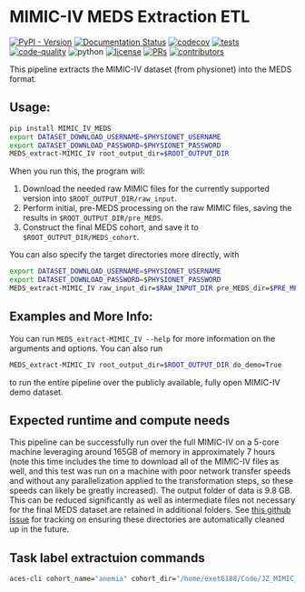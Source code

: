 # MIMIC-IV MEDS Extraction ETL

[![PyPI - Version](https://img.shields.io/pypi/v/MIMIC-IV-MEDS)](https://pypi.org/project/MIMIC-IV-MEDS/)
[![Documentation Status](https://readthedocs.org/projects/meds-transforms/badge/?version=latest)](https://meds-transforms.readthedocs.io/en/latest/?badge=latest)
[![codecov](https://codecov.io/gh/mmcdermott/MIMIC_IV_MEDS/graph/badge.svg?token=E7H6HKZV3O)](https://codecov.io/gh/mmcdermott/MIMIC_IV_MEDS)
[![tests](https://github.com/mmcdermott/MIMIC_IV_MEDS/actions/workflows/tests.yaml/badge.svg)](https://github.com/mmcdermott/MIMIC_IV_MEDS/actions/workflows/tests.yml)
[![code-quality](https://github.com/mmcdermott/MIMIC_IV_MEDS/actions/workflows/code-quality-main.yaml/badge.svg)](https://github.com/mmcdermott/MIMIC_IV_MEDS/actions/workflows/code-quality-main.yaml)
![python](https://img.shields.io/badge/-Python_3.11-blue?logo=python&logoColor=white)
[![license](https://img.shields.io/badge/License-MIT-green.svg?labelColor=gray)](https://github.com/mmcdermott/MIMIC_IV_MEDS#license)
[![PRs](https://img.shields.io/badge/PRs-welcome-brightgreen.svg)](https://github.com/mmcdermott/MIMIC_IV_MEDS/pulls)
[![contributors](https://img.shields.io/github/contributors/mmcdermott/MIMIC_IV_MEDS.svg)](https://github.com/mmcdermott/MIMIC_IV_MEDS/graphs/contributors)

This pipeline extracts the MIMIC-IV dataset (from physionet) into the MEDS format.

## Usage:

```bash
pip install MIMIC_IV_MEDS
export DATASET_DOWNLOAD_USERNAME=$PHYSIONET_USERNAME
export DATASET_DOWNLOAD_PASSWORD=$PHYSIONET_PASSWORD
MEDS_extract-MIMIC_IV root_output_dir=$ROOT_OUTPUT_DIR
```

When you run this, the program will:

1. Download the needed raw MIMIC files for the currently supported version into
    `$ROOT_OUTPUT_DIR/raw_input`.
2. Perform initial, pre-MEDS processing on the raw MIMIC files, saving the results in
    `$ROOT_OUTPUT_DIR/pre_MEDS`.
3. Construct the final MEDS cohort, and save it to `$ROOT_OUTPUT_DIR/MEDS_cohort`.

You can also specify the target directories more directly, with

```bash
export DATASET_DOWNLOAD_USERNAME=$PHYSIONET_USERNAME
export DATASET_DOWNLOAD_PASSWORD=$PHYSIONET_PASSWORD
MEDS_extract-MIMIC_IV raw_input_dir=$RAW_INPUT_DIR pre_MEDS_dir=$PRE_MEDS_DIR MEDS_cohort_dir=$MEDS_COHORT_DIR
```

## Examples and More Info:

You can run `MEDS_extract-MIMIC_IV --help` for more information on the arguments and options. You can also run

```bash
MEDS_extract-MIMIC_IV root_output_dir=$ROOT_OUTPUT_DIR do_demo=True
```

to run the entire pipeline over the publicly available, fully open MIMIC-IV demo dataset.

## Expected runtime and compute needs

This pipeline can be successfully run over the full MIMIC-IV on a 5-core machine leveraging around 165GB of
memory in approximately 7 hours (note this time includes the time to download all of the MIMIC-IV files as
well, and this test was run on a machine with poor network transfer speeds and without any parallelization
applied to the transformation steps, so these speeds can likely be greatly increased). The output folder of
data is 9.8 GB. This can be reduced significantly as well as intermediate files not necessary for the final
MEDS dataset are retained in additional folders. See
[this github issue](https://github.com/mmcdermott/MEDS_transforms/issues/235) for tracking on ensuring these
directories are automatically cleaned up in the future.


## Task label extractuion commands
```bash
aces-cli cohort_name="anemia" cohort_dir="/home/exet6188/Code/JZ_MIMIC_IV_MEDS/data/mimiciv_meds" data.standard=meds data=sharded data.root="/home/exet6188/Code/JZ_MIMIC_IV_MEDS/data/mimiciv_meds/MEDS_cohort/data" "data.shard=$(expand_shards train/300 tuning/100 held_out/100)" -m

```